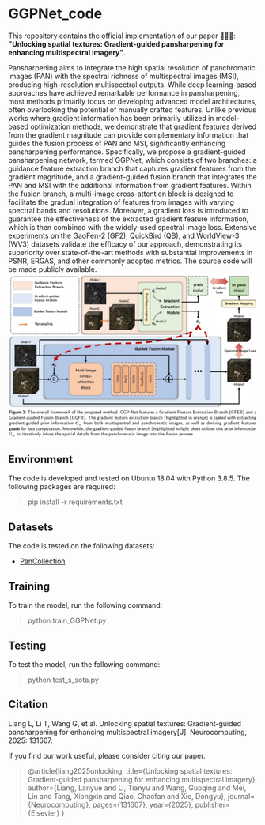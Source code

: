 # GGPNet_code
This repository contains the official implementation of our paper 🚀🚀🚀:  
**"Unlocking spatial textures: Gradient-guided pansharpening for enhancing multispectral imagery"**.

Pansharpening aims to integrate the high spatial resolution of panchromatic images (PAN) with the spectral richness of multispectral images (MSI), producing high-resolution multispectral outputs. While deep learning-based approaches have achieved remarkable performance in pansharpening, most methods primarily focus on developing advanced model architectures, often overlooking the potential of manually crafted features. Unlike previous works where gradient information has been primarily utilized in model-based optimization methods, we demonstrate that gradient features derived from the gradient magnitude can provide complementary information that guides the fusion process of PAN and MSI, significantly enhancing pansharpening performance. Specifically, we propose a gradient-guided pansharpening network, termed GGPNet, which consists of two branches: a guidance feature extraction branch that captures gradient features from the gradient magnitude, and a gradient-guided fusion branch that integrates the PAN and MSI with the additional information from gradient features. Within the fusion branch, a multi-image cross-attention block is designed to facilitate the gradual integration of features from images with varying spectral bands and resolutions. Moreover, a gradient loss is introduced to guarantee the effectiveness of the extracted gradient feature information, which is then combined with the widely-used spectral image loss. Extensive experiments on the GaoFen-2 (GF2), QuickBird (QB), and WorldView-3 (WV3) datasets validate the efficacy of our approach, demonstrating its superiority over state-of-the-art methods with substantial improvements in PSNR, ERGAS, and other commonly adopted metrics. The source code will be made publicly available.
![alt text](image.png)

## Environment
The code is developed and tested on Ubuntu 18.04 with Python 3.8.5. The following packages are required:
> pip install -r requirements.txt

## Datasets
The code is tested on the following datasets:
- [PanCollection](https://github.com/liangjiandeng/PanCollection)

## Training
To train the model, run the following command:
> python train_GGPNet.py

## Testing
To test the model, run the following command:
> python test_s_sota.py

## Citation
Liang L, Li T, Wang G, et al. Unlocking spatial textures: Gradient-guided pansharpening for enhancing multispectral imagery[J]. Neurocomputing, 2025: 131607.

If you find our work useful, please consider citing our paper.
> @article{liang2025unlocking,
  title={Unlocking spatial textures: Gradient-guided pansharpening for enhancing multispectral imagery},
  author={Liang, Lanyue and Li, Tianyu and Wang, Guoqing and Mei, Lin and Tang, Xiongxin and Qiao, Chaofan and Xie, Dongyu},
  journal={Neurocomputing},
  pages={131607},
  year={2025},
  publisher={Elsevier}
}
